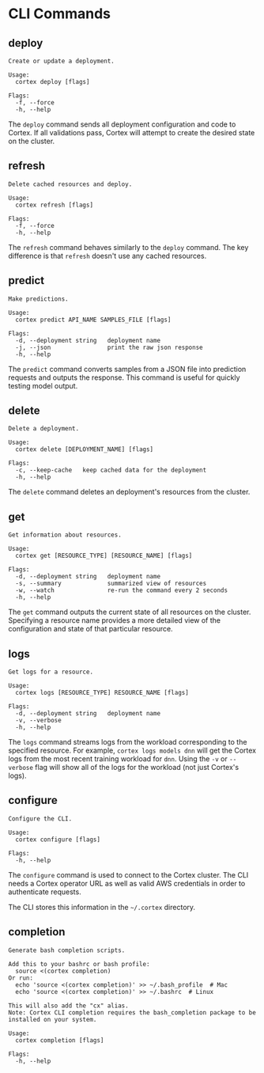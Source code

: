 # CLI Commands

## deploy

```
Create or update a deployment.

Usage:
  cortex deploy [flags]

Flags:
  -f, --force
  -h, --help
```

The `deploy` command sends all deployment configuration and code to Cortex. If all validations pass, Cortex will attempt to create the desired state on the cluster.

## refresh

```
Delete cached resources and deploy.

Usage:
  cortex refresh [flags]

Flags:
  -f, --force
  -h, --help
```

The `refresh` command behaves similarly to the `deploy` command. The key difference is that `refresh` doesn't use any cached resources.

## predict

```
Make predictions.

Usage:
  cortex predict API_NAME SAMPLES_FILE [flags]

Flags:
  -d, --deployment string   deployment name
  -j, --json                print the raw json response
  -h, --help
```

The `predict` command converts samples from a JSON file into prediction requests and outputs the response. This command is useful for quickly testing model output.

## delete

```
Delete a deployment.

Usage:
  cortex delete [DEPLOYMENT_NAME] [flags]

Flags:
  -c, --keep-cache   keep cached data for the deployment
  -h, --help
```

The `delete` command deletes an deployment's resources from the cluster.

## get

```
Get information about resources.

Usage:
  cortex get [RESOURCE_TYPE] [RESOURCE_NAME] [flags]

Flags:
  -d, --deployment string   deployment name
  -s, --summary             summarized view of resources
  -w, --watch               re-run the command every 2 seconds
  -h, --help
```

The `get` command outputs the current state of all resources on the cluster. Specifying a resource name provides a more detailed view of the configuration and state of that particular resource.

## logs

```
Get logs for a resource.

Usage:
  cortex logs [RESOURCE_TYPE] RESOURCE_NAME [flags]

Flags:
  -d, --deployment string   deployment name
  -v, --verbose
  -h, --help
```

The `logs` command streams logs from the workload corresponding to the specified resource. For example, `cortex logs models dnn` will get the Cortex logs from the most recent training workload for `dnn`. Using the `-v` or `--verbose` flag will show all of the logs for the workload (not just Cortex's logs).

## configure

```
Configure the CLI.

Usage:
  cortex configure [flags]

Flags:
  -h, --help
```

The `configure` command is used to connect to the Cortex cluster. The CLI needs a Cortex operator URL as well as valid AWS credentials in order to authenticate requests.

The CLI stores this information in the `~/.cortex` directory.

## completion

```
Generate bash completion scripts.

Add this to your bashrc or bash profile:
  source <(cortex completion)
Or run:
  echo 'source <(cortex completion)' >> ~/.bash_profile  # Mac
  echo 'source <(cortex completion)' >> ~/.bashrc  # Linux

This will also add the "cx" alias.
Note: Cortex CLI completion requires the bash_completion package to be installed on your system.

Usage:
  cortex completion [flags]

Flags:
  -h, --help
```
